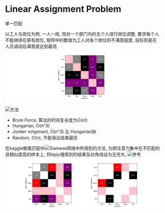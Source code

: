 # Linear Assignment Problem
单一匹配

以工人与岗位为例, 一人一岗, 现对一个部门内的五个人进行岗位调整, 
要求每个人不能继续在原有岗位, 矩阵中的数值为工人对各个岗位的不满意程度, 目标则是在人员调动后满意度达到最高
![](./imgs/lap_matrix.png)

![方法](https://antimatroid.wordpress.com/2017/03/21/a-greedy-approximation-algorithm-for-the-linear-assignment-problem/)
+ Brute Force, 算法的时间复杂度为O(n!)
+ Hungarian, O(n^3)
+ Jonker volgenant, O(n^3) 比 Hungarian快
+ Random, O(n), 不能保证结果最优

在kaggle鲸尾匹配中![Siamese网络](https://www.kaggle.com/martinpiotte/whale-recognition-model-with-score-0-78563)中所用到的方法, 为把注意力集中在不匹配的且相似度高的样本上, 将lapjv搜索到的结果及对角线设为无穷大, ![参考](https://www.kaggle.com/suicaokhoailang/linear-assignment-problem-and-how-it-applies)
![](./imgs/LAP.png)
